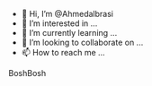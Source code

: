 - 👋 Hi, I’m @Ahmedalbrasi
- 👀 I’m interested in ...
- 🌱 I’m currently learning ...
- 💞️ I’m looking to collaborate on ...
- 📫 How to reach me ...

<!---
Ahmedalbrasi/Ahmedalbrasi is a ✨ special ✨ repository because its `README.md` (this file) appears on your GitHub profile.
You can click the Preview link to take a look at your changes.
--->
BoshBosh
